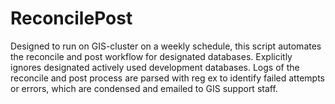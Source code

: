 # ReconcilePost

Designed to run on GIS-cluster on a weekly schedule, this script automates the reconcile and post workflow for designated databases. Explicitly ignores designated actively used development databases.
Logs of the reconcile and post process are parsed with reg ex to identify failed attempts or errors, which are condensed and emailed to GIS support staff.
